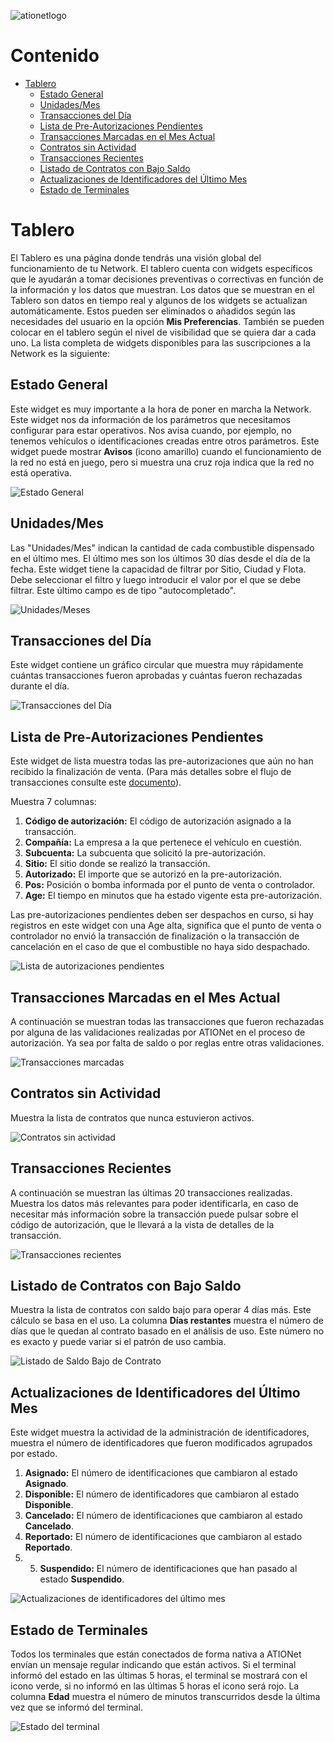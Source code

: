 ![ationetlogo](https://github.com/Ationet/ationetdocs/blob/master/Content/Images/ATIOnetLogo_250x70.png)

# Contenido

- [Tablero](#tablero)
	- [Estado General](#estado-general)
	- [Unidades/Mes](#unidades-/-mes)
	- [Transacciones del Día](#transacciones-del-día)
	- [Lista de Pre-Autorizaciones Pendientes](#lista-de-pre---autorizaciones-pendientes)
	- [Transacciones Marcadas en el Mes Actual](#transacciones-marcadas-en-el-mes-actual)
	- [Contratos sin Actividad](#contratos-sin-actividad)
	- [Transacciones Recientes](#transacciones-recientes)
	- [Listado de Contratos con Bajo Saldo](#listado-de-contratos-con-bajo-saldo)
	- [Actualizaciones de Identificadores del Último Mes](#actualizaciones-de-identificadores-del-último-mes)
	- [Estado de Terminales](#estado-de-terminales)


# Tablero

El Tablero es una página donde tendrás una visión global del funcionamiento de tu Network. El tablero cuenta con widgets específicos que le ayudarán a tomar decisiones preventivas o correctivas en función de la información y los datos que muestran. Los datos que se muestran en el Tablero son datos en tiempo real y algunos de los widgets se actualizan automáticamente.
Estos pueden ser eliminados o añadidos según las necesidades del usuario en la opción **Mis Preferencias**. También se pueden colocar en el tablero según el nivel de visibilidad que se quiera dar a cada uno.
La lista completa de widgets disponibles para las suscripciones a la Network es la siguiente:

## Estado General

Este widget es muy importante a la hora de poner en marcha la Network. Este widget nos da información de los parámetros que necesitamos configurar para estar operativos. Nos avisa cuando, por ejemplo, no tenemos vehículos o identificaciones creadas entre otros parámetros.
Este widget puede mostrar **Avisos** (icono amarillo) cuando el funcionamiento de la red no está en juego, pero si muestra una cruz roja indica que la red no está operativa.

![Estado General](https://github.com/Ationet/ationetdocs/blob/master/Content/Images/Manual%20Usuario%20ATIONet/Tablero/Estado%20General.PNG)

## Unidades/Mes

Las "Unidades/Mes" indican la cantidad de cada combustible dispensado en el último mes. El último mes son los últimos 30 días desde el día de la fecha. Este widget tiene la capacidad de filtrar por Sitio, Ciudad y Flota. Debe seleccionar el filtro y luego introducir el valor por el que se debe filtrar. Este último campo es de tipo "autocompletado".

![Unidades/Meses](https://github.com/Ationet/ationetdocs/blob/master/Content/Images/Manual%20Usuario%20ATIONet/Tablero/Unidades-Mes.PNG)

## Transacciones del Día

Este widget contiene un gráfico circular que muestra muy rápidamente cuántas transacciones fueron aprobadas y cuántas fueron rechazadas durante el día.

![Transacciones del Día](https://github.com/Ationet/ationetdocs/blob/master/Content/Images/Manual%20Usuario%20ATIONet/Tablero/Transacciones%20del%20D%C3%ADa.PNG)

## Lista de Pre-Autorizaciones Pendientes

Este widget de lista muestra todas las pre-autorizaciones que aún no han recibido la finalización de venta. (Para más detalles sobre el flujo de transacciones consulte este [documento]( https://github.com/Ationet/ationetdocs/blob/master/AN-Transaction_Flows-TechGuide.md)).

Muestra 7 columnas:

1. **Código de autorización:** El código de autorización asignado a la transacción.
2. **Compañía:** La empresa a la que pertenece el vehículo en cuestión.
3. **Subcuenta:** La subcuenta que solicitó la pre-autorización.
4. **Sitio:** El sitio donde se realizó la transacción.
5. **Autorizado:** El importe que se autorizó en la pre-autorización.
6. **Pos:** Posición o bomba informada por el punto de venta o controlador.
7. **Age:** El tiempo en minutos que ha estado vigente esta pre-autorización.

Las pre-autorizaciones pendientes deben ser despachos en curso, si hay registros en este widget con una Age alta, significa que el punto de venta o controlador no envió la transacción de finalización o la transacción de cancelación en el caso de que el combustible no haya sido despachado.

![Lista de autorizaciones pendientes](https://github.com/Ationet/ationetdocs/blob/master/Content/Images/Manual%20Usuario%20ATIONet/Tablero/Lista%20de%20Pre-Autorizaciones%20Pendientes.PNG)

## Transacciones Marcadas en el Mes Actual

A continuación se muestran todas las transacciones que fueron rechazadas por alguna de las validaciones realizadas por ATIONet en el proceso de autorización. Ya sea por falta de saldo o por reglas entre otras validaciones.

![Transacciones marcadas](https://github.com/Ationet/ationetdocs/blob/master/Content/Images/Manual%20Usuario%20ATIONet/Tablero/Transacciones%20Marcadas%20en%20el%20Mes%20Actual.PNG)

## Contratos sin Actividad

Muestra la lista de contratos que nunca estuvieron activos.

![Contratos sin actividad](https://github.com/Ationet/ationetdocs/blob/master/Content/Images/Manual%20Usuario%20ATIONet/Tablero/Contratos%20sin%20Actividad.PNG)

## Transacciones Recientes

A continuación se muestran las últimas 20 transacciones realizadas. Muestra los datos más relevantes para poder identificarla, en caso de necesitar más información sobre la transacción puede pulsar sobre el código de autorización, que le llevará a la vista de detalles de la transacción.

![Transacciones recientes](https://github.com/Ationet/ationetdocs/blob/master/Content/Images/Manual%20Usuario%20ATIONet/Tablero/Transacciones%20Recientes.PNG)

## Listado de Contratos con Bajo Saldo

Muestra la lista de contratos con saldo bajo para operar 4 días más. Este cálculo se basa en el uso. La columna **Días restantes** muestra el número de días que le quedan al contrato basado en el análisis de uso. Este número no es exacto y puede variar si el patrón de uso cambia.

![Listado de Saldo Bajo de Contrato](https://github.com/Ationet/ationetdocs/blob/master/Content/Images/Manual%20Usuario%20ATIONet/Tablero/Contratos%20con%20Bajo%20Saldo.PNG)

## Actualizaciones de Identificadores del Último Mes

Este widget muestra la actividad de la administración de identificadores, muestra el número de identificadores que fueron modificados agrupados por estado.

1. **Asignado:** El número de identificaciones que cambiaron al estado **Asignado**.
2. **Disponible:** El número de identificadores que cambiaron al estado **Disponible**.
3. **Cancelado:** El número de identificaciones que cambiaron al estado **Cancelado**.
4. **Reportado:** El número de identificaciones que cambiaron al estado **Reportado**.
5. 5. **Suspendido:** El número de identificaciones que han pasado al estado **Suspendido**.

![Actualizaciones de identificadores del último mes](https://github.com/Ationet/ationetdocs/blob/master/Content/Images/Manual%20Usuario%20ATIONet/Tablero/Actualizaciones%20de%20Identificadores.PNG)

## Estado de Terminales

Todos los terminales que están conectados de forma nativa a ATIONet envían un mensaje regular indicando que están activos. Si el terminal informó del estado en las últimas 5 horas, el terminal se mostrará con el icono verde, si no informó en las últimas 5 horas el icono será rojo.
La columna **Edad** muestra el número de minutos transcurridos desde la última vez que se informó del terminal. 

![Estado del terminal](https://github.com/Ationet/ationetdocs/blob/master/Content/Images/Manual%20Usuario%20ATIONet/Tablero/Estado%20Terminales.PNG)
